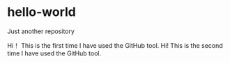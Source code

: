 # hello-world
Just another repository

Hi！ This is the first time I have used the GitHub tool. 
Hi! This is the second time I have used the GitHub tool.
